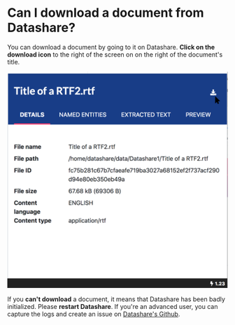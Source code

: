 # Can I download a document from Datashare?

You can download a document by going to it on Datashare. **Click on the download icon** to the right of the screen on on the right of the document's title.

![](<../../../.gitbook/assets/Group 43121.png>)

If you **can't download** a document, it means that Datashare has been badly initialized. Please **restart Datashare**. If you're an advanced user, you can capture the logs and create an issue on [Datashare's Github](https://github.com/ICIJ/datashare/issues).
